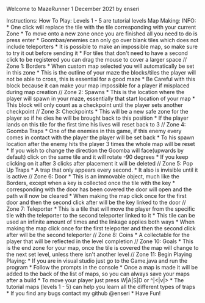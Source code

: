 Welcome to MazeRunner
1 December 2021
by enseri

Instructions:
    How To Play:
        Levels 1 - 5 are tutorial levels
        Map Making:
            INFO:
                * One click will replace the tile with the tile corresponding with your current Zone
                * To move onto a new zone once you are finished all you need to do is press enter
                * Goombas/enemies can only go over blank tiles which does not include teleporters
                * It is possible to make an impossible map, so make sure to try it out before sending it
                * For tiles that don't need to have a second click to be registered you can drag the mouse to cover a larger space
            // Zone 1: Borders
                * When custom map selected you will automatically be set in this zone
                * This is the outline of your maze the blocks/tiles the player will not be able to cross, this is essential for a good maze
                * Be Careful with this block because it can make your map impossible for a player if misplaced during map creation
            // Zone 2: Spawns
                * This is the location where the player will spawn in your maze, essentially that start location of your map
                * This block will only count as a checkpoint until the player sets another checkpoint
            // Zone 3: Checkpoints
                * This will be a new safe zone for the player so if he dies he will be brought back to this position
                * If the player lands on this tile for the first time his lives will reset back to 3
            // Zone 4: Goomba Traps
                * One of the enemies in this game, if this enemy every comes in contact with the player the player will be set back
                * To his spawn location after the enemy hits the player 3 times the whole map will be reset
                * If you wish to change the direction the Goomba will face(upwards by default) click on the same tile and it will rotate -90 degrees
                * If you keep clicking on it after 3 clicks after placement it will be deleted
            // Zone 5: Pop Up Traps
                * A trap that only appears every second.
                * It also is invisible until it is active
            // Zone 6: Door
                * This is an immovable object, much like the Borders, except when a key is collected once the tile with the key
                * corresponding with the door has been covered the door will open and the path will now be cleared
                * When making the map click once for the first door and then the second click after will be the key linked to the door
            // Zone 7: Teleporter
                * This is a tile that will move the player from the specific tile with the teleporter to the second teleporter linked to it
                * This tile can be used an infinite amount of times and the linkage applies both ways
                * When making the map click once for the first teleporter and then the second click after will be the second teleporter
            // Zone 8: Coins
                * A collectable for the player that will be reflected in the level completion
            // Zone 10: Goals
                * This is the end zone for your map, once the tile is covered the map will change to the next set level, unless there isn't another level
            // Zone 11: Begin Playing
        Playing:
            * If you are in visual studio just go to the Game.java and run the program
            * Follow the prompts in the console
            * Once a map is made it will be added to the back of the list of maps, so you can always save your maps after a build
            * To move your player just press W|A|S|D or ^|<|v|>
            * The tutorial maps (levels 1 - 5) can help you learn all the different types of traps
            * If you find any bugs contact my github @enseri
            * Have Fun!